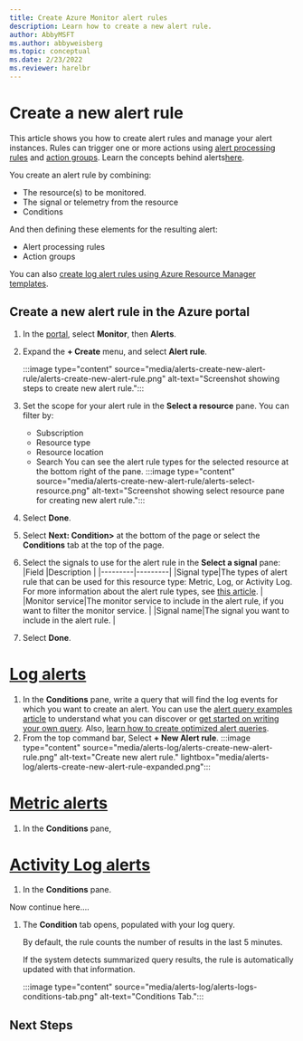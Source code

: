 ```yaml
---
title: Create Azure Monitor alert rules 
description: Learn how to create a new alert rule.
author: AbbyMSFT
ms.author: abbyweisberg
ms.topic: conceptual
ms.date: 2/23/2022
ms.reviewer: harelbr
---
```

# Create a new alert rule

This article shows you how to create alert rules and manage your alert instances. Rules can trigger one or more actions using [alert processing rules](alerts-action-rules.md) and [action groups](./action-groups.md). Learn the concepts behind alerts[here](alerts-overview).

You create an alert rule by combining:
 - The resource(s) to be monitored.
 - The signal or telemetry from the resource
 - Conditions

And then defining these elements for the resulting alert:
 - Alert processing rules
 - Action groups

You can also [create log alert rules using Azure Resource Manager templates](../alerts/alerts-log-create-templates.md).
## Create a new alert rule in the Azure portal

1. In the [portal](https://portal.azure.com/), select **Monitor**, then **Alerts**.
1. Expand the **+ Create** menu, and select **Alert rule**.

   :::image type="content" source="media/alerts-create-new-alert-rule/alerts-create-new-alert-rule.png" alt-text="Screenshot showing steps to create new alert rule.":::

1. Set the scope for your alert rule in the **Select a resource** pane.  You can filter by:
   - Subscription
   - Resource type
   - Resource location
   - Search
   You can see the alert rule types for the selected resource at the bottom right of the pane. 
   :::image type="content" source="media/alerts-create-new-alert-rule/alerts-select-resource.png" alt-text="Screenshot showing select resource pane for creating new alert rule."::: 

1. Select **Done**.
1. Select **Next: Condition>** at the bottom of the page or select the **Conditions** tab at the top of the page.
1. Select the signals to use for the alert rule in the **Select a signal** pane:
    |Field  |Description  |
    |---------|---------|
    |Signal type|The types of alert rule that can be used for this resource type: Metric, Log, or Activity Log. For more information about the alert rule types, see [this article](alerts-types.md).   |
    |Monitor service|The monitor service to include in the alert rule, if you want to filter the monitor service.  |
    |Signal name|The signal you want to include in the alert rule. |

1. Select **Done**.

# [Log alerts](#tab/logs)

1. In the **Conditions** pane, write a query that will find the log events for which you want to create an alert. You can use the [alert query examples article](../logs/queries.md) to understand what you can discover or [get started on writing your own query](../logs/log-analytics-tutorial.md). Also, [learn how to create optimized alert queries](alerts-log-query.md).
1. From the top command bar, Select **+ New Alert rule**.
   :::image type="content" source="media/alerts-log/alerts-create-new-alert-rule.png" alt-text="Create new alert rule." lightbox="media/alerts-log/alerts-create-new-alert-rule-expanded.png":::  


# [Metric alerts](#tab/metric)
1. In the **Conditions** pane,

# [Activity Log alerts](#tab/activity-log)
1.  In the **Conditions** pane.



Now continue here....
1. The **Condition** tab opens, populated with your log query.
   
   By default, the rule counts the number of results in the last 5 minutes.
   
   If the system detects summarized query results, the rule is automatically updated with that information.
 
    :::image type="content" source="media/alerts-log/alerts-logs-conditions-tab.png" alt-text="Conditions Tab.":::

## Next Steps
